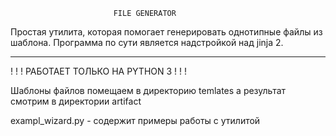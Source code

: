﻿                           FILE GENERATOR

Простая утилита, которая помогает генерировать однотипные файлы из шаблона. 
Программа по сути является надстройкой над jinja 2.
___________________________________________________________________________

! ! ! РАБОТАЕТ ТОЛЬКО НА PYTHON 3 ! ! !

Шаблоны файлов помещаем в директорию temlates а результат смотрим в директории artifact

exampl_wizard.py - содержит примеры работы с утилитой





